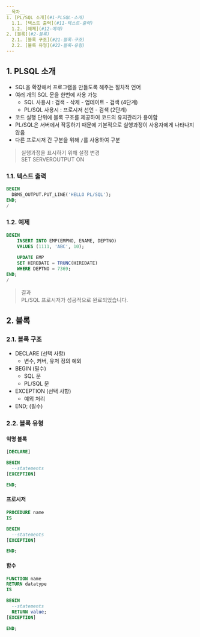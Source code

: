 ```yaml
---
__목차__
1. [PL/SQL 소개](#1-PLSQL-소개)  
  1.1. [텍스트 출력](#11-텍스트-출력)  
  1.2. [예제](#12-예제)
2. [블록](#2-블록)  
  2.1. [블록 구조](#21-블록-구조)  
  2.2. [블록 유형](#22-블록-유형)
---
```


## 1. PLSQL 소개
* SQL을 확장해서 프로그램을 만들도록 해주는 절차적 언어
* 여러 개의 SQL 문을 한번에 사용 가능
  - SQL 사용시 : 검색 - 삭제 - 업데이트 - 검색 (4단계)
  - PL/SQL 사용시 : 프로시저 선언 - 검색 (2단계)
* 코드 실행 단위에 블록 구조를 제공하여 코드의 유지관리가 용이함
* PL/SQL은 서버에서 작동하기 때문에 기본적으로 실행과정이 사용자에게 나타나지 않음
* 다른 프로시저 간 구분을 위해 `/`를 사용하여 구분
  
> 실행과정을 표시하기 위해 설정 변경  
> SET SERVEROUTPUT ON

### 1.1. 텍스트 출력
```SQL
BEGIN
  DBMS_OUTPUT.PUT_LINE('HELLO PL/SQL');
END;
/
```

### 1.2. 예제
```SQL
BEGIN
    INSERT INTO EMP(EMPNO, ENAME, DEPTNO)
    VALUES (1111, 'ABC', 10);
    
    UPDATE EMP
    SET HIREDATE = TRUNC(HIREDATE)
    WHERE DEPTNO = 7369;
END;
/
```
> 결과  
> PL/SQL 프로시저가 성공적으로 완료되었습니다.


## 2. 블록
### 2.1. 블록 구조
* DECLARE (선택 사항)
  - 변수, 커버, 유저 정의 예외
* BEGIN (필수)
  - SQL 문
  - PL/SQL 문
* EXCEPTION (선택 사항)
  - 예외 처리
* END; (필수)

### 2.2. 블록 유형
#### 익명 블록
```SQL
[DECLARE]

BEGIN
  --statements
[EXCEPTION]

END;
```

#### 프로시저
```SQL
PROCEDURE name
IS

BEGIN
  --statements
[EXCEPTION]

END;
```

#### 함수
```SQL
FUNCTION name
RETURN datatype
IS

BEGIN
  --statements
  RETURN value;
[EXCEPTION]

END;
```
